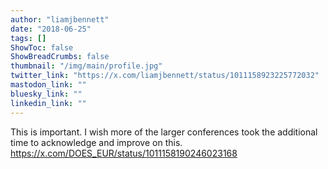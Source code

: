 ```yaml
---
author: "liamjbennett"
date: "2018-06-25"
tags: []
ShowToc: false
ShowBreadCrumbs: false
thumbnail: "/img/main/profile.jpg"
twitter_link: "https://x.com/liamjbennett/status/1011158923225772032"
mastodon_link: ""
bluesky_link: ""
linkedin_link: ""
---
```


This is important. I wish more of the larger conferences took the additional time to acknowledge and improve on this. https://x.com/DOES_EUR/status/1011158190246023168

